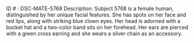 ID # : DSC-MATE-5768
Description: Subject 5768 is a female human, distinguished by her unique facial features. She has spots on her face and red lips, along with striking blue clown eyes. Her head is adorned with a bucket hat and a two-color band sits on her forehead. Her ears are pierced with a green cross earring and she wears a silver chain as an accessory.